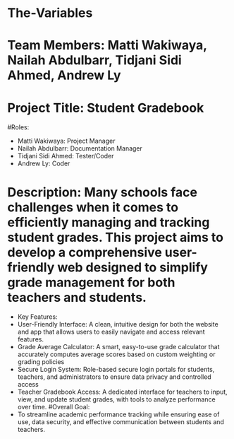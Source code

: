 # The-Variables 
# Team Members: Matti Wakiwaya, Nailah Abdulbarr, Tidjani Sidi Ahmed, Andrew Ly
# Project Title: Student Gradebook 
#Roles: 
* Matti Wakiwaya: Project Manager
* Nailah Abdulbarr: Documentation Manager
* Tidjani Sidi Ahmed: Tester/Coder
* Andrew Ly: Coder

# Description: Many schools face challenges when it comes to efficiently managing and tracking student grades. This project aims to develop a comprehensive user-friendly web designed to simplify grade management for both teachers and students.
* Key Features:
* User-Friendly Interface: A clean, intuitive design for both the website and app that allows users to easily navigate and access relevant features.
* Grade Average Calculator: A smart, easy-to-use grade calculator that accurately computes average scores based on custom weighting or grading policies
* Secure Login System: Role-based secure login portals for students, teachers, and administrators to ensure data privacy and controlled access
* Teacher Gradebook Access: A dedicated interface for teachers to input, view, and update student grades, with tools to analyze performance over time.
#Overall Goal:
* To streamline academic performance tracking while ensuring ease of use, data security, and effective communication between students and teachers.
